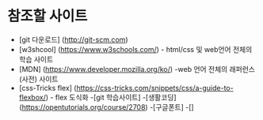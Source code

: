 # 참조할 사이트
- [git 다운로드] (http://git-scm.com)
- [w3shcool] (https://www.w3schools.com/) - html/css 및 web언어 전체의 학습 사이트
- [MDN] (https://www.developer.mozilla.org/ko/) -web 언어 전체의 래퍼런스 (사전) 사이트
- [css-Tricks flex] (https://css-tricks.com/snippets/css/a-guide-to-flexbox/) - flex 도식화
-[git 학습사이트]
-[생활코딩] (https://opentutorials.org/course/2708)
-[구글폰트]
-[]